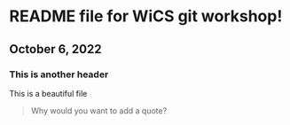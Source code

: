 # README file for WiCS git workshop!
## October 6, 2022
### This is another header
This is a beautiful file

> Why would you want to add a quote?
